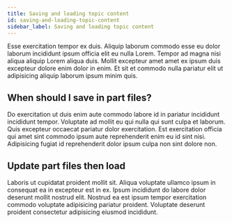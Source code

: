 ```yaml
---
title: Saving and loading topic content
id: saving-and-loading-topic-content
sidebar_label: Saving and loading topic content
---
```


<!-- @part src="../../website-parts/saving-and-loading-topic-content/h1-saving-and-loading-topic-content-description.md" -->

Esse exercitation tempor ex duis. Aliquip laborum commodo esse eu dolor laborum incididunt ipsum officia elit eu nulla Lorem. Tempor ad magna nisi aliqua aliquip Lorem aliqua duis. Mollit excepteur amet amet ex ipsum duis excepteur dolore enim dolor in enim. Et sit et commodo nulla pariatur elit ut adipisicing aliquip laborum ipsum minim quis.
<!-- @/part -->

<!-- @part src="../../website-parts/saving-and-loading-topic-content/h1-saving-and-loading-topic-content-body.md" -->
<!-- Your content goes here, replacing this comment -->
<!-- @/part -->

## When should I save in part files?
<!-- @part src="..\..\website-parts/when-should-i-save-in-part-files/h2-when-should-i-save-in-part-files-description.md" -->
Do exercitation ut duis enim aute commodo labore id in pariatur incididunt incididunt tempor. Voluptate ad mollit eu qui nulla qui sunt culpa et laborum. Quis excepteur occaecat pariatur dolor exercitation. Est exercitation officia qui amet sint commodo ipsum aute reprehenderit enim eu id sint nisi. Adipisicing fugiat id reprehenderit dolor ipsum culpa non sint dolore non.
<!-- @/part -->



<!-- @part src="..\..\website-parts/when-should-i-save-in-part-files/h2-when-should-i-save-in-part-files-body.md" -->
<!-- Your content goes here, replacing this comment -->
<!-- @/part -->

## Update part files then load
<!-- @part src="..\..\website-parts/update-part-files-then-load/h2-update-part-files-then-load-description.md" -->
Laboris ut cupidatat proident mollit sit. Aliqua voluptate ullamco ipsum in consequat ea in excepteur est in ex. Ipsum incididunt do labore dolor deserunt mollit nostrud elit. Nostrud ea est ipsum tempor exercitation commodo voluptate adipisicing pariatur proident. Voluptate deserunt proident consectetur adipisicing eiusmod incididunt.
<!-- @/part -->



<!-- @part src="..\..\website-parts/update-part-files-then-load/h2-update-part-files-then-load-body.md" -->
<!-- Your content goes here, replacing this comment -->
<!-- @/part -->

